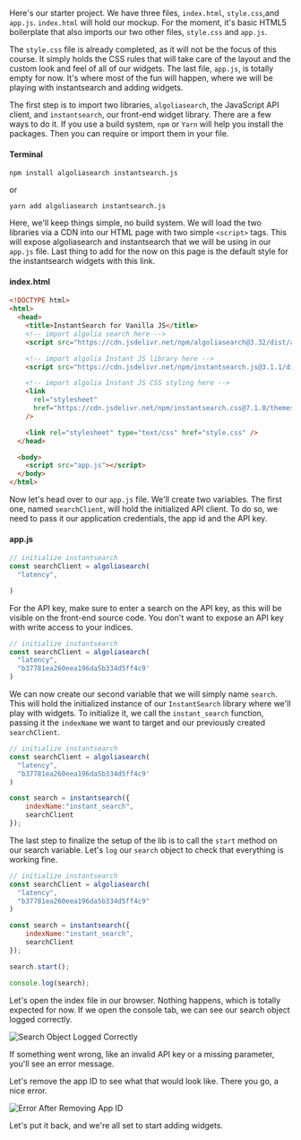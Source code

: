 Here's our starter project. We have three files, `index.html`, `style.css`,and `app.js`. `index.html` will hold our mockup. For the moment, it's basic HTML5 boilerplate that also imports our two other files, `style.css` and `app.js`.

The `style.css` file is already completed, as it will not be the focus of this course. It simply holds the CSS rules that will take care of the layout and the custom look and feel of all of our widgets. The last file, `app.js`, is totally empty for now. It's where most of the fun will happen, where we will be playing with instantsearch and adding widgets.

The first step is to import two libraries, `algoliasearch`, the JavaScript API client, and `instantsearch`, our front-end widget library. There are a few ways to do it. If you use a build system, `npm` or `Yarn` will help you install the packages. Then you can require or import them in your file.

#### Terminal
```
npm install algoliasearch instantsearch.js
```

or 

```
yarn add algoliasearch instantsearch.js
```

Here, we'll keep things simple, no build system. We will load the two libraries via a CDN into our HTML page with two simple `<script>` tags. This will expose algoliasearch and instantsearch that we will be using in our `app.js` file. Last thing to add for the now on this page is the default style for the instantsearch widgets with this link.

#### index.html
```html
<!DOCTYPE html>
<html>
  <head>
    <title>InstantSearch for Vanilla JS</title>
    <!-- import algolia search here -->
    <script src="https://cdn.jsdelivr.net/npm/algoliasearch@3.32/dist/algoliasearchLite.min.js"></script>

    <!-- import algolia Instant JS library here -->
    <script src="https://cdn.jsdelivr.net/npm/instantsearch.js@3.1.1/dist/instantsearch.production.min.js"></script>

    <!-- import algolia Instant JS CSS styling here --> 
    <link
      rel="stylesheet"
      href="https://cdn.jsdelivr.net/npm/instantsearch.css@7.1.0/themes/reset-min.css"
    />

    <link rel="stylesheet" type="text/css" href="style.css" />
  </head>

  <body>
    <script src="app.js"></script>
  </body>
</html>
```

Now let's head over to our `app.js` file. We'll create two variables. The first one, named `searchClient`, will hold the initialized API client. To do so, we need to pass it our application credentials, the app id and the API key.

#### app.js
```js
// initialize instantsearch
const searchClient = algoliasearch(
  "latency",

)
```

For the API key, make sure to enter a search on the API key, as this will be visible on the front-end source code. You don't want to expose an API key with write access to your indices.

```js
// initialize instantsearch
const searchClient = algoliasearch(
  "latency",
  "b37781ea260eea196da5b334d5ff4c9'
)
```

We can now create our second variable that we will simply name `search`. This will hold the initialized instance of our `InstantSearch` library where we'll play with widgets. To initialize it, we call the `instant_search` function, passing it the `indexName` we want to target and our previously created `searchClient`.

```js
// initialize instantsearch
const searchClient = algoliasearch(
  "latency",
  "b37781ea260eea196da5b334d5ff4c9'
)

const search = instantsearch({
    indexName:"instant_search",
    searchClient
});
```


The last step to finalize the setup of the lib is to call the `start` method on our search variable. Let's `log` our `search` object to check that everything is working fine.

```js
// initialize instantsearch
const searchClient = algoliasearch(
  "latency",
  "b37781ea260eea196da5b334d5ff4c9"
)

const search = instantsearch({
    indexName:"instant_search",
    searchClient
});

search.start();

console.log(search);
```

Let's open the index file in our browser. Nothing happens, which is totally expected for now. If we open the console tab, we can see our search object logged correctly. 

![Search Object Logged Correctly](https://res.cloudinary.com/dg3gyk0gu/image/upload/v1554498341/transcript-images/algolia-set-up-the-instantsearch-js-library-search-object-logged-correctly.jpg)

If something went wrong, like an invalid API key or a missing parameter, you'll see an error message.

Let's remove the app ID to see what that would look like. There you go, a nice error. 

![Error After Removing App ID](https://res.cloudinary.com/dg3gyk0gu/image/upload/v1554498341/transcript-images/algolia-set-up-the-instantsearch-js-library-error-upon-removal-of-app-ID.jpg)

Let's put it back, and we're all set to start adding widgets.
